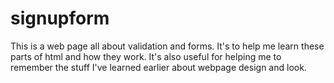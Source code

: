 # signupform

This is a web page all about validation and forms. It's to help me learn these parts of html and how they work. It's also useful for helping me to remember the stuff I've learned
earlier about webpage design and look.
